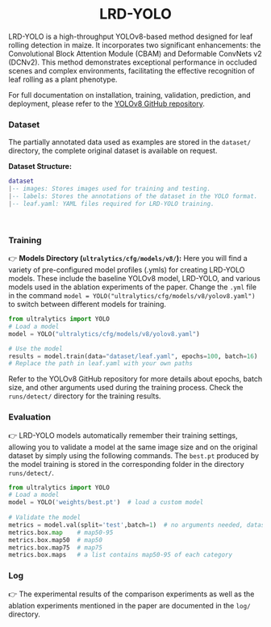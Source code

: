 # <div align="center">LRD-YOLO</div>

LRD-YOLO is a high-throughput YOLOv8-based method designed for leaf rolling detection in maize. It incorporates two significant enhancements: the Convolutional Block Attention Module (CBAM) and Deformable ConvNets v2 (DCNv2). This method demonstrates exceptional performance in occluded scenes and complex environments, facilitating the effective recognition of leaf rolling as a plant phenotype.



For full documentation on installation, training, validation, prediction, and deployment, please refer to the [YOLOv8 GitHub repository](https://github.com/ultralytics/ultralytics).



### Dataset

The partially annotated data used as examples are stored in the  `dataset/` directory, the complete original dataset is available on request.

**Dataset Structure:**

```lua
dataset
|-- images: Stores images used for training and testing.
|-- labels: Stores the annotations of the dataset in the YOLO format.
|-- leaf.yaml: YAML files required for LRD-YOLO training.

```

 

### Training

👉  **Models Directory (`ultralytics/cfg/models/v8/`):** Here you will find a variety of pre-configured model profiles (.ymls) for creating LRD-YOLO models. These include the baseline YOLOv8 model, LRD-YOLO, and various models used in the ablation experiments of the paper. Change the `.yml` file in the command `model = YOLO("ultralytics/cfg/models/v8/yolov8.yaml")` to switch between different models for training.

```python
from ultralytics import YOLO
# Load a model
model = YOLO("ultralytics/cfg/models/v8/yolov8.yaml")

# Use the model
results = model.train(data="dataset/leaf.yaml", epochs=100, batch=16)  # train the model
# Replace the path in leaf.yaml with your own paths
```

Refer to the YOLOv8 GitHub repository for more details about epochs, batch size, and other arguments used during the training process. Check the `runs/detect/` directory for the training results.



### Evaluation

👉 LRD-YOLO models automatically remember their training settings, allowing you to validate a model at the same image size and on the original dataset by simply using the following commands. The `best.pt` produced by the model training is stored in the corresponding folder in the directory `runs/detect/`.

```python
from ultralytics import YOLO
# Load a model
model = YOLO('weights/best.pt')  # load a custom model
 
# Validate the model
metrics = model.val(split='test',batch=1)  # no arguments needed, dataset and settings remembered
metrics.box.map    # map50-95
metrics.box.map50  # map50
metrics.box.map75  # map75
metrics.box.maps   # a list contains map50-95 of each category

```



### Log

👉 The experimental results of the comparison experiments as well as the ablation experiments mentioned in the paper are documented in the `log/` directory.
